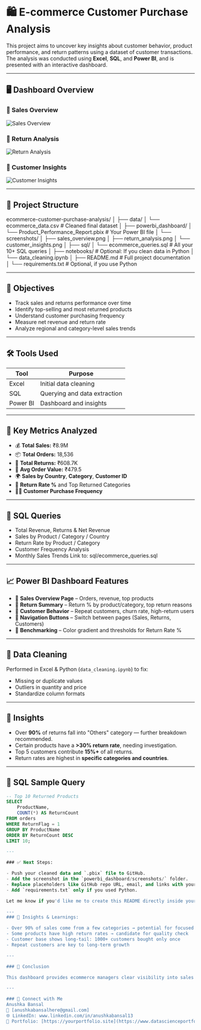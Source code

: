 # 🛍️ E-commerce Customer Purchase Analysis

This project aims to uncover key insights about customer behavior, product performance, and return patterns using a dataset of customer transactions. The analysis was conducted using **Excel**, **SQL**, and **Power BI**, and is presented with an interactive dashboard.

---

## 🖥 Dashboard Overview

### 📍 Sales Overview
![Sales Overview](powerbi_dashboard/screenshots/sales_overview.png)

### 📍 Return Analysis
![Return Analysis](powerbi_dashboard/screenshots/return_analysis.png)

### 📍 Customer Insights
![Customer Insights](powerbi_dashboard/screenshots/customer_insights.png)

---

## 📁 Project Structure

ecommerce-customer-purchase-analysis/
│
├── data/
│   └── ecommerce_data.csv                # Cleaned final dataset
│
├── powerbi_dashboard/
│   └── Product_Performance_Report.pbix   # Your Power BI file
│   └── screenshots/
│       ├── sales_overview.png
│       ├── return_analysis.png
│       └── customer_insights.png
│
├── sql/
│   └── ecommerce_queries.sql             # All your 10+ SQL queries
│
├── notebooks/                            # Optional: If you clean data in Python
│   └── data_cleaning.ipynb
│
├── README.md                             # Full project documentation
│
└── requirements.txt                      # Optional, if you use Python



---

## 🎯 Objectives

- Track sales and returns performance over time
- Identify top-selling and most returned products
- Understand customer purchasing frequency
- Measure net revenue and return rate
- Analyze regional and category-level sales trends

---

## 🛠️ Tools Used

| Tool     | Purpose                     |
|----------|-----------------------------|
| Excel    | Initial data cleaning       |
| SQL      | Querying and data extraction|
| Power BI | Dashboard and insights      |

---

## 📌 Key Metrics Analyzed

- 💰 **Total Sales:** ₹8.9M
- 📦 **Total Orders:** 18,536
- 💸 **Total Returns:** ₹608.7K
- 🧾 **Avg Order Value:** ₹479.5
- 🌍 **Sales by Country**, **Category**, **Customer ID**
- 🔁 **Return Rate %** and Top Returned Categories
- 🧍‍♂️ **Customer Purchase Frequency**


---

## 📂 SQL Queries

- Total Revenue, Returns & Net Revenue
- Sales by Product / Category / Country
- Return Rate by Product / Category
- Customer Frequency Analysis
- Monthly Sales Trends
Link to: sql/ecommerce_queries.sql


---


## 📈 Power BI Dashboard Features

- 🔹 **Sales Overview Page** – Orders, revenue, top products
- 🔹 **Return Summary** – Return % by product/category, top return reasons
- 🔹 **Customer Behavior** – Repeat customers, churn rate, high-return users
- 🔹 **Navigation Buttons** – Switch between pages (Sales, Returns, Customers)
- 🔹 **Benchmarking** – Color gradient and thresholds for Return Rate %

---

## 🧹 Data Cleaning

Performed in Excel & Python (`data_cleaning.ipynb`) to fix:
- Missing or duplicate values
- Outliers in quantity and price
- Standardize column formats

---

## 🧠 Insights

- Over **90%** of returns fall into "Others" category — further breakdown recommended.
- Certain products have a **>30% return rate**, needing investigation.
- Top 5 customers contribute **15%+** of all returns.
- Return rates are highest in **specific categories and countries**.

---

## 🧮 SQL Sample Query

```sql
-- Top 10 Returned Products
SELECT 
    ProductName,
    COUNT(*) AS ReturnCount
FROM orders
WHERE ReturnFlag = 1
GROUP BY ProductName
ORDER BY ReturnCount DESC
LIMIT 10;

---

### ✅ Next Steps:

- Push your cleaned data and `.pbix` file to GitHub.
- Add the screenshot in the `powerbi_dashboard/screenshots/` folder.
- Replace placeholders like GitHub repo URL, email, and links with your actual ones.
- Add `requirements.txt` only if you used Python.

Let me know if you'd like me to create this README directly inside your repo or generate code for the `requirements.txt` or SQL queries!

---
### 🎯 Insights & Learnings:

- Over 90% of sales come from a few categories → potential for focused inventory
- Some products have high return rates → candidate for quality check
- Customer base shows long-tail: 1000+ customers bought only once
- Repeat customers are key to long-term growth

---

### 📌 Conclusion

This dashboard provides ecommerce managers clear visibility into sales drivers, return pain points, and customer behavior. The modular layout ensures it can scale with new data or business questions.

---

### 🙌 Connect with Me
Anushka Bansal
📧 [anushkabansalhere@gmail.com]
🌐 LinkedIn: www.linkedin.com/in/anushkabansal13
📁 Portfolio: [https://yourportfolio.site](https://www.datascienceportfol.io/anushkabansalhere)



